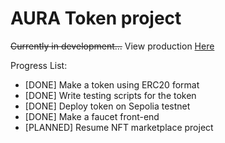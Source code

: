 # AURA Token project

~~Currently in development...~~
View production [Here](https://mrgk21.github.io/AURA-token-faucet/)

Progress List:

-   [DONE] Make a token using ERC20 format
-   [DONE] Write testing scripts for the token
-   [DONE] Deploy token on Sepolia testnet
-   [DONE] Make a faucet front-end
-   [PLANNED] Resume NFT marketplace project
